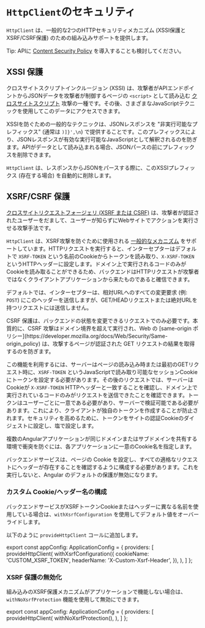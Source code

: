 # `HttpClient`のセキュリティ

`HttpClient` は、一般的な2つのHTTPセキュリティメカニズム (XSSI保護とXSRF/CSRF保護) のための組み込みサポートを提供します。

Tip: APIに [Content Security Policy](https://developer.mozilla.org/docs/Web/HTTP/Headers/Content-Security-Policy) を導入することも検討してください。

## XSSI 保護

クロスサイトスクリプトインクルージョン (XSSI) は、攻撃者がAPIエンドポイントからJSONデータを攻撃者が制御するページの `<script>` として読み込む [クロスサイトスクリプト](https://en.wikipedia.org/wiki/Cross-site_scripting) 攻撃の一種です。その後、さまざまなJavaScriptテクニックを使用してこのデータにアクセスできます。

XSSIを防ぐための一般的なテクニックは、JSONレスポンスを "非実行可能なプレフィックス" (通常は `)]}',\n`) で提供することです。このプレフィックスにより、JSONレスポンスが有効な実行可能なJavaScriptとして解釈されるのを防ぎます。APIがデータとして読み込まれる場合、JSONパースの前にプレフィックスを削除できます。

`HttpClient` は、レスポンスからJSONをパースする際に、このXSSIプレフィックス (存在する場合) を自動的に削除します。

## XSRF/CSRF 保護

[クロスサイトリクエストフォージェリ (XSRF または CSRF)](https://en.wikipedia.org/wiki/Cross-site_request_forgery) は、攻撃者が認証されたユーザーをだまして、ユーザーが知らずにWebサイトでアクションを実行させる攻撃手法です。

`HttpClient` は、XSRF攻撃を防ぐために使用される [一般的なメカニズム](https://en.wikipedia.org/wiki/Cross-site_request_forgery#Cookie-to-header_token) をサポートしています。HTTPリクエストを実行すると、インターセプターはデフォルトで `XSRF-TOKEN` という名前のCookieからトークンを読み取り、`X-XSRF-TOKEN` というHTTPヘッダーに設定します。ドメイン上で実行されるコードのみがCookieを読み取ることができるため、バックエンドはHTTPリクエストが攻撃者ではなくクライアントアプリケーションから来たものであると確信できます。

デフォルトでは、インターセプターは、相対URLへのすべての変更要求 (例: `POST`) にこのヘッダーを送信しますが、GET/HEADリクエストまたは絶対URLを持つリクエストには送信しません。

<docs-callout helpful title="なぜ GET リクエストは保護しないのですか?">
CSRF 保護は、バックエンドの状態を変更できるリクエストでのみ必要です。本質的に、CSRF 攻撃はドメイン境界を超えて実行され、Web の [same-origin ポリシー](https://developer.mozilla.org/docs/Web/Security/Same-origin_policy) は、攻撃するページが認証された GET リクエストの結果を取得するのを防ぎます。
</docs-callout>

この機能を利用するには、サーバーはページの読み込み時または最初のGETリクエスト時に、`XSRF-TOKEN` というJavaScriptで読み取り可能なセッションCookieにトークンを設定する必要があります。その後のリクエストでは、サーバーはCookieが `X-XSRF-TOKEN` HTTPヘッダーと一致することを確認し、ドメイン上で実行されているコードのみがリクエストを送信できたことを確認できます。トークンはユーザーごとに一意である必要があり、サーバーで検証可能である必要があります。これにより、クライアントが独自のトークンを作成することが防止されます。セキュリティを高めるために、トークンをサイトの認証Cookieのダイジェストに設定し、塩で設定します。

複数のAngularアプリケーションが同じドメインまたはサブドメインを共有する環境で衝突を防ぐには、各アプリケーションに一意のCookie名を指定します。

<docs-callout important title="HttpClient は XSRF 保護スキームのクライアント側の半分のみをサポートしています">
  バックエンドサービスは、ページの Cookie を設定し、すべての適格なリクエストにヘッダーが存在することを確認するように構成する必要があります。これを実行しないと、Angular のデフォルトの保護が無効になります。
</docs-callout>

### カスタム Cookie/ヘッダー名の構成

バックエンドサービスがXSRFトークンCookieまたはヘッダーに異なる名前を使用している場合は、`withXsrfConfiguration` を使用してデフォルト値をオーバーライドします。

以下のように `provideHttpClient` コールに追加します。

<docs-code language="ts">
export const appConfig: ApplicationConfig = {
  providers: [
    provideHttpClient(
      withXsrfConfiguration({
        cookieName: 'CUSTOM_XSRF_TOKEN',
        headerName: 'X-Custom-Xsrf-Header',
      }),
    ),
  ]
};
</docs-code>

### XSRF 保護の無効化

組み込みのXSRF保護メカニズムがアプリケーションで機能しない場合は、`withNoXsrfProtection` 機能を使用して無効にできます。

<docs-code language="ts">
export const appConfig: ApplicationConfig = {
  providers: [
    provideHttpClient(
      withNoXsrfProtection(),
    ),
  ]
};
</docs-code>
